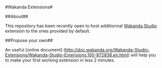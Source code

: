 #Wakanda Extensions#

##About##

This repository has been recently open to host additionnal [Wakanda Studio](http://wakanda.org) extension to the ones provided by default.


##Propose your own##

An useful [online document] (http://doc.wakanda.org/Wakanda-Studio-Extensions/Wakanda-Studio-Extensions.100-872838.en.html) will help you to make your first working extension in less 2 minutes.

